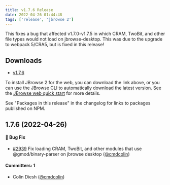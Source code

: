 ```yaml
---
title: v1.7.6 Release
date: 2022-04-26 01:44:48
tags: ['release', 'jbrowse 2']
---
```


This fixes a bug that affected v1.7.0-v1.7.5 in which CRAM, TwoBit, and other
file types would not load on jbrowse-desktop. This was due to the upgrade to
webpack 5/CRA5, but is fixed in this release!

## Downloads

- [v1.7.6](https://github.com/GMOD/jbrowse-components/releases/tag/v1.7.6)

To install JBrowse 2 for the web, you can download the link above, or you can
use the JBrowse CLI to automatically download the latest version. See the
[JBrowse web quick start](https://jbrowse.org/jb2/docs/quickstart_web) for more
details.

See "Packages in this release" in the changelog for links to packages published
on NPM.

## 1.7.6 (2022-04-26)

#### :bug: Bug Fix

- [#2939](https://github.com/GMOD/jbrowse-components/pull/2939) Fix loading
  CRAM, TwoBit, and other modules that use @gmod/binary-parser on jbrowse
  desktop ([@cmdcolin](https://github.com/cmdcolin))

#### Committers: 1

- Colin Diesh ([@cmdcolin](https://github.com/cmdcolin))
